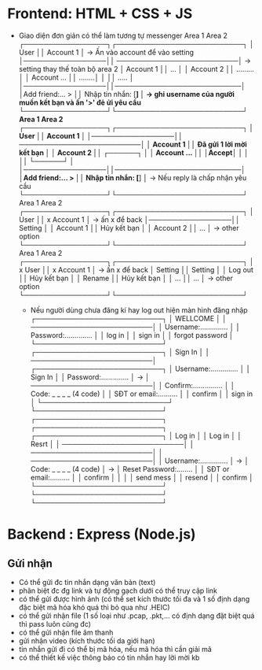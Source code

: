 # Frontend: HTML + CSS + JS  
- Giao diện đơn giản có thể làm tương tự messenger
          Area 1                 Area 2
    ┌─────────────────┐┌──────────────────────────┐
    │       User      ││ Account 1                │ -> Ấn vào account để vào setting
    │─────────────────││ ─────────────────────────│ -> setting thay thế toàn bộ area 2
    │  Account 1      ││ ...                      │
    │  Account 2      ││ .........                │
    │  Account ...    ││                  ........│
    │                 ││ .....                    │
    │─────────────────││──────────────────────────│
    │Add friend:... > ││  Nhập tin nhắn: [______] │ -> ghi username của người muốn kết bạn và ấn '>' đẻ ửi yêu cầu
    └─────────────────┘└──────────────────────────┘
        Area 1                 Area 2
  ┌─────────────────┐┌──────────────────────────┐
  │       User      ││ Account 1                │ 
  │─────────────────││ ─────────────────────────│ 
  │  Account 1      ││ Đã gửi 1 lời mời kết bạn │
  │  Account 2      ││         ┌──────┐         │
  │  Account ...    ││         │Accept│         │
  │                 ││         └──────┘         │
  │─────────────────││──────────────────────────│
  │Add friend:... > ││  Nhập tin nhắn: [______] │ -> Nếu reply là chấp nhận yêu cầu
  └─────────────────┘└──────────────────────────┘
        Area 1                 Area 2
  ┌─────────────────┐┌──────────────────────────┐
  │       User      ││ x       Account 1        │ -> ấn x để back
  │─────────────────││         Setting          │ 
  │  Account 1      ││ Hủy kết bạn              │
  │  Account 2      ││ ...                      │ -> other option
  └─────────────────┘└──────────────────────────┘
        Area 1                 Area 2
  ┌─────────────────┐┌──────────────────────────┐
  │ x     User      ││ x       Account 1        │ -> ấn x để back
  │     Setting     ││         Setting          │
  │ Log out         ││ Hủy kết bạn              │
  │ Rename          ││ Hủy kết bạn              │
  │ ...             ││ ...                      │ -> other option
  └─────────────────┘└──────────────────────────┘

  - Nếu người dùng chưa đăng kí hay log out hiện màn hình đăng nhập
                 ┌──────────────────────────┐
                 │          WELLCOME        │ 
                 │ ─────────────────────────│ 
                 │ Username:..............  │
                 │ Password:..............  │
                 │          log in          │
                 │          sign in         │
                 │ forgot password          │
                 └──────────────────────────┘
                 ┌──────────────────────────┐
                 │          Sign In         │
                 │ ─────────────────────────│    ┌──────────────────────────┐
                 │ Username:..............  │    │          Sign In         │
                 │ Password:..............  │ -> │ ─────────────────────────│
                 │ Confirm:...............  │    │ Code: _ _ _ _ (4 code)   │
                 │ SĐT or email:..........  │    │         confirm          │
                 │          sign in         │    └──────────────────────────┘
                 └──────────────────────────┘
   ┌──────────────────────────┐    ┌──────────────────────────┐    ┌──────────────────────────┐
   │          Log in          │    │          Log in          │    │          Resrt           │
   │ ─────────────────────────│    │ ─────────────────────────│    │ ─────────────────────────│
   │ Username:..............  │ -> │ Code: _ _ _ _ (4 code)   │ -> │ Reset Password:........  │
   │ SĐT or email:..........  │    │         confirm          │    │                          │
   │         send mess        │    │         resend           │    │          confirm         │
   └──────────────────────────┘    └──────────────────────────┘    └──────────────────────────┘

# Backend : Express (Node.js)
## Gửi nhận
- Có thể gửi đc tin nhắn dạng văn bản (text)
- phân biệt đc đg link và tự động gạch dưới có thể truy cập link
- có thể gửi được hình ảnh (có thể set kích thước tối đa và 1 số định dạng đặc biệt mã hóa khó quá thì bỏ qua như .HEIC)
- có thể gửi nhận file (1 số loại như .pcap, .pkt,... có định dạng đặt biệt quá thì pass luôn cũng đc)
- có thể gửi nhận file âm thanh
- gửi nhận video (kích thước tối da giới hạn)
- tin nhắn gửi đi có thể bị mã hóa, nếu mã hóa thì cần giải mã
- có thể thiết kế việc thông báo có tin nhắn hay lời mời kb
